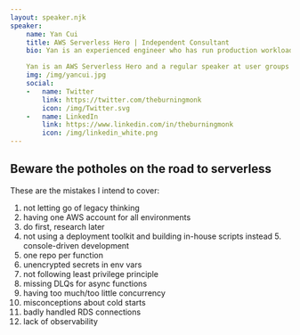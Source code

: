 ```yaml
---
layout: speaker.njk
speaker:
    name: Yan Cui
    title: AWS Serverless Hero | Independent Consultant
    bio: Yan is an experienced engineer who has run production workload at scale in AWS for over 10 years. He has been an architect and principal engineer with a variety of industries ranging from banking, e-commerce, sports streaming to mobile gaming. He has worked extensively with AWS Lambda in production and has been helping clients around the world adopt AWS and serverless as an independent consultant.

    Yan is an AWS Serverless Hero and a regular speaker at user groups and conferences internationally. He is also the author of Production-Ready Serverless and co-author of Serverless Architectures on AWS, 2nd Edition, both by Manning. And he keeps an active blog at https://theburningmonk.com and publishes a weekly podcast at https://realworldserverless.com.
    img: /img/yancui.jpg
    social:
    -   name: Twitter
        link: https://twitter.com/theburningmonk
        icon: /img/Twitter.svg
    -   name: LinkedIn
        link: https://www.linkedin.com/in/theburningmonk
        icon: /img/linkedin_white.png
---
```



## Beware the potholes on the road to serverless

These are the mistakes I intend to cover:
1) not letting go of legacy thinking
2) having one AWS account for all environments
3) do first, research later
4) not using a deployment toolkit and building in-house scripts instead 5. console-driven development
5) one repo per function
6) unencrypted secrets in env vars
7) not following least privilege principle
8) missing DLQs for async functions
9) having too much/too little concurrency
10) misconceptions about cold starts
11) badly handled RDS connections
12) lack of observability